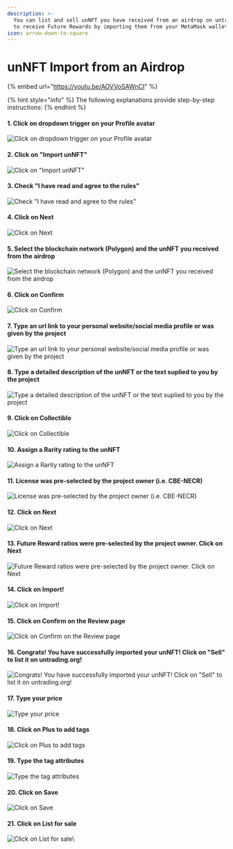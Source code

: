 ```yaml
---
description: >-
  You can list and sell unNFT you have received from an airdrop on untrading.org
  to receive Future Rewards by importing them from your MetaMask wallet.
icon: arrow-down-to-square
---
```


# unNFT Import from an Airdrop

{% embed url="https://youtu.be/AOVVoSAWnCI" %}

{% hint style="info" %}
The following explanations provide step-by-step instructions:
{% endhint %}

#### 1. Click on dropdown trigger on your Profile avatar

![Click on dropdown trigger on your Profile avatar](https://images.tango.us/workflows/06eea993-faf2-4f93-9203-f464a421efe8/steps/10649af9-b3c1-4e92-9df8-1066b3de080f/c179fc27-7564-41cb-98e2-201d650b91a7.png?fm=png\&crop=focalpoint\&fit=crop\&fp-x=0.9284\&fp-y=0.0331\&fp-z=2.9405\&w=1200\&border=2%2CF4F2F7\&border-radius=8%2C8%2C8%2C8\&border-radius-inner=8%2C8%2C8%2C8\&blend-align=bottom\&blend-mode=normal\&blend-x=0\&blend-w=1200\&blend64=aHR0cHM6Ly9pbWFnZXMudGFuZ28udXMvc3RhdGljL21hZGUtd2l0aC10YW5nby13YXRlcm1hcmstdjIucG5n\&mark-x=900\&mark-y=30\&m64=aHR0cHM6Ly9pbWFnZXMudGFuZ28udXMvc3RhdGljL2JsYW5rLnBuZz9tYXNrPWNvcm5lcnMmYm9yZGVyPTYlMkNGRjc0NDImdz05NCZoPTk0JmZpdD1jcm9wJmNvcm5lci1yYWRpdXM9MTA%3D)

#### 2. Click on "Import unNFT"

![Click on "Import unNFT"](https://images.tango.us/workflows/06eea993-faf2-4f93-9203-f464a421efe8/steps/11ce761e-3ea1-4a85-ba44-d5d2e015bf64/f7a47a92-1bd7-49d6-b7e7-87ce6fcbb1e0.png?fm=png\&crop=focalpoint\&fit=crop\&fp-x=0.8660\&fp-y=0.1799\&fp-z=3.0206\&w=1200\&border=2%2CF4F2F7\&border-radius=8%2C8%2C8%2C8\&border-radius-inner=8%2C8%2C8%2C8\&blend-align=bottom\&blend-mode=normal\&blend-x=0\&blend-w=1200\&blend64=aHR0cHM6Ly9pbWFnZXMudGFuZ28udXMvc3RhdGljL21hZGUtd2l0aC10YW5nby13YXRlcm1hcmstdjIucG5n\&mark-x=565\&mark-y=360\&m64=aHR0cHM6Ly9pbWFnZXMudGFuZ28udXMvc3RhdGljL2JsYW5rLnBuZz9tYXNrPWNvcm5lcnMmYm9yZGVyPTYlMkNGRjc0NDImdz0yOTgmaD03NSZmaXQ9Y3JvcCZjb3JuZXItcmFkaXVzPTEw)

#### 3. Check "I have read and agree to the rules"

![Check "I have read and agree to the rules"](https://images.tango.us/workflows/06eea993-faf2-4f93-9203-f464a421efe8/steps/619e5978-72c5-40c7-bd63-53baed280878/77d3c30f-80ba-4a29-b0d8-3db196fd0f00.png?fm=png\&crop=focalpoint\&fit=crop\&fp-x=0.5385\&fp-y=0.5331\&fp-z=2.9756\&w=1200\&border=2%2CF4F2F7\&border-radius=8%2C8%2C8%2C8\&border-radius-inner=8%2C8%2C8%2C8\&blend-align=bottom\&blend-mode=normal\&blend-x=0\&blend-w=1200\&blend64=aHR0cHM6Ly9pbWFnZXMudGFuZ28udXMvc3RhdGljL21hZGUtd2l0aC10YW5nby13YXRlcm1hcmstdjIucG5n\&mark-x=557\&mark-y=354\&m64=aHR0cHM6Ly9pbWFnZXMudGFuZ28udXMvc3RhdGljL2JsYW5rLnBuZz9tYXNrPWNvcm5lcnMmYm9yZGVyPTYlMkNGRjc0NDImdz04NSZoPTg1JmZpdD1jcm9wJmNvcm5lci1yYWRpdXM9MTA%3D)

#### 4. Click on Next

![Click on Next](https://images.tango.us/workflows/06eea993-faf2-4f93-9203-f464a421efe8/steps/c5aeabd7-aa07-4267-bc95-9a6fb5cc14ae/2a1d00dc-4b38-428c-8884-13c3bad70dec.png?fm=png\&crop=focalpoint\&fit=crop\&fp-x=0.6286\&fp-y=0.6723\&fp-z=2.1120\&w=1200\&border=2%2CF4F2F7\&border-radius=8%2C8%2C8%2C8\&border-radius-inner=8%2C8%2C8%2C8\&blend-align=bottom\&blend-mode=normal\&blend-x=0\&blend-w=1200\&blend64=aHR0cHM6Ly9pbWFnZXMudGFuZ28udXMvc3RhdGljL21hZGUtd2l0aC10YW5nby13YXRlcm1hcmstdjIucG5n\&mark-x=341\&mark-y=335\&m64=aHR0cHM6Ly9pbWFnZXMudGFuZ28udXMvc3RhdGljL2JsYW5rLnBuZz9tYXNrPWNvcm5lcnMmYm9yZGVyPTYlMkNGRjc0NDImdz01MTgmaD0xMjQmZml0PWNyb3AmY29ybmVyLXJhZGl1cz0xMA%3D%3D)

#### 5. Select the blockchain network (Polygon) and the unNFT you received from the airdrop

![Select the blockchain network (Polygon) and the unNFT you received from the airdrop](https://images.tango.us/workflows/06eea993-faf2-4f93-9203-f464a421efe8/steps/dbf9ba4e-530f-4da5-82d5-6ca5ab220d98/02292a6b-2ce2-4004-88e4-49dae3fd6aff.png?fm=png\&crop=focalpoint\&fit=crop\&fp-x=0.7092\&fp-y=0.8066\&fp-z=2.2242\&w=1200\&border=2%2CF4F2F7\&border-radius=8%2C8%2C8%2C8\&border-radius-inner=8%2C8%2C8%2C8\&blend-align=bottom\&blend-mode=normal\&blend-x=0\&blend-w=1200\&blend64=aHR0cHM6Ly9pbWFnZXMudGFuZ28udXMvc3RhdGljL21hZGUtd2l0aC10YW5nby13YXRlcm1hcmstdjIucG5n\&mark-x=176\&mark-y=401\&m64=aHR0cHM6Ly9pbWFnZXMudGFuZ28udXMvc3RhdGljL2JsYW5rLnBuZz9tYXNrPWNvcm5lcnMmYm9yZGVyPTYlMkNGRjc0NDImdz04NDgmaD0xMDMmZml0PWNyb3AmY29ybmVyLXJhZGl1cz0xMA%3D%3D)

#### 6. Click on Confirm

![Click on Confirm](https://images.tango.us/workflows/06eea993-faf2-4f93-9203-f464a421efe8/steps/5f159ccc-f5d3-4ec9-aa9d-4ba27e23709a/d4f5a35d-5c6d-4326-bf18-10366fad02d8.png?fm=png\&crop=focalpoint\&fit=crop\&fp-x=0.6313\&fp-y=0.9028\&fp-z=2.1239\&w=1200\&border=2%2CF4F2F7\&border-radius=8%2C8%2C8%2C8\&border-radius-inner=8%2C8%2C8%2C8\&blend-align=bottom\&blend-mode=normal\&blend-x=0\&blend-w=1200\&blend64=aHR0cHM6Ly9pbWFnZXMudGFuZ28udXMvc3RhdGljL21hZGUtd2l0aC10YW5nby13YXRlcm1hcmstdjIucG5n\&mark-x=340\&mark-y=568\&m64=aHR0cHM6Ly9pbWFnZXMudGFuZ28udXMvc3RhdGljL2JsYW5rLnBuZz9tYXNrPWNvcm5lcnMmYm9yZGVyPTYlMkNGRjc0NDImdz01MjEmaD0xMjUmZml0PWNyb3AmY29ybmVyLXJhZGl1cz0xMA%3D%3D)

#### 7. Type an url link to your personal website/social media profile or was given by the project

![Type an url link to your personal website/social media profile or was given by the project](https://images.tango.us/workflows/06eea993-faf2-4f93-9203-f464a421efe8/steps/a6d7f550-86ce-4c77-86b4-d3993e792647/ee65f905-ca31-4172-b3d7-3425708f4328.png?fm=png\&crop=focalpoint\&fit=crop\&fp-x=0.7092\&fp-y=0.5631\&fp-z=2.2779\&w=1200\&border=2%2CF4F2F7\&border-radius=8%2C8%2C8%2C8\&border-radius-inner=8%2C8%2C8%2C8\&blend-align=bottom\&blend-mode=normal\&blend-x=0\&blend-w=1200\&blend64=aHR0cHM6Ly9pbWFnZXMudGFuZ28udXMvc3RhdGljL21hZGUtd2l0aC10YW5nby13YXRlcm1hcmstdjIucG5n\&mark-x=195\&mark-y=368\&m64=aHR0cHM6Ly9pbWFnZXMudGFuZ28udXMvc3RhdGljL2JsYW5rLnBuZz9tYXNrPWNvcm5lcnMmYm9yZGVyPTYlMkNGRjc0NDImdz04MTAmaD01OCZmaXQ9Y3JvcCZjb3JuZXItcmFkaXVzPTEw)

#### 8. Type a detailed description of the unNFT or the text suplied to you by the project

![Type a detailed description of the unNFT or the text suplied to you by the project](https://images.tango.us/workflows/06eea993-faf2-4f93-9203-f464a421efe8/steps/d9ff1596-387c-4c0a-b089-6a55c83dbdb4/696621d9-776a-4f4d-bd15-630567c80bf7.png?fm=png\&crop=focalpoint\&fit=crop\&fp-x=0.7092\&fp-y=0.7735\&fp-z=2.2242\&w=1200\&border=2%2CF4F2F7\&border-radius=8%2C8%2C8%2C8\&border-radius-inner=8%2C8%2C8%2C8\&blend-align=bottom\&blend-mode=normal\&blend-x=0\&blend-w=1200\&blend64=aHR0cHM6Ly9pbWFnZXMudGFuZ28udXMvc3RhdGljL21hZGUtd2l0aC10YW5nby13YXRlcm1hcmstdjIucG5n\&mark-x=176\&mark-y=257\&m64=aHR0cHM6Ly9pbWFnZXMudGFuZ28udXMvc3RhdGljL2JsYW5rLnBuZz9tYXNrPWNvcm5lcnMmYm9yZGVyPTYlMkNGRjc0NDImdz04NDgmaD0yODAmZml0PWNyb3AmY29ybmVyLXJhZGl1cz0xMA%3D%3D)

#### 9. Click on Collectible

![Click on Collectible](https://images.tango.us/workflows/06eea993-faf2-4f93-9203-f464a421efe8/steps/e218c3e3-ab92-4b84-8b89-0748f3d010c9/f5ff2de7-f791-4bd4-9803-1d17d5c469d6.png?fm=png\&crop=focalpoint\&fit=crop\&fp-x=0.7759\&fp-y=0.3226\&fp-z=2.6727\&w=1200\&border=2%2CF4F2F7\&border-radius=8%2C8%2C8%2C8\&border-radius-inner=8%2C8%2C8%2C8\&blend-align=bottom\&blend-mode=normal\&blend-x=0\&blend-w=1200\&blend64=aHR0cHM6Ly9pbWFnZXMudGFuZ28udXMvc3RhdGljL21hZGUtd2l0aC10YW5nby13YXRlcm1hcmstdjIucG5n\&mark-x=455\&mark-y=318\&m64=aHR0cHM6Ly9pbWFnZXMudGFuZ28udXMvc3RhdGljL2JsYW5rLnBuZz9tYXNrPWNvcm5lcnMmYm9yZGVyPTYlMkNGRjc0NDImdz0yODkmaD0xNTcmZml0PWNyb3AmY29ybmVyLXJhZGl1cz0xMA%3D%3D)

#### 10. Assign a Rarity rating to the unNFT

![Assign a Rarity rating to the unNFT](https://images.tango.us/workflows/06eea993-faf2-4f93-9203-f464a421efe8/steps/01691d2f-fdd0-4298-89d5-7e60dbebebd7/34bf21ab-5eae-4608-862a-9509695447f1.png?fm=png\&crop=focalpoint\&fit=crop\&fp-x=0.7092\&fp-y=0.7906\&fp-z=2.2242\&w=1200\&border=2%2CF4F2F7\&border-radius=8%2C8%2C8%2C8\&border-radius-inner=8%2C8%2C8%2C8\&blend-align=bottom\&blend-mode=normal\&blend-x=0\&blend-w=1200\&blend64=aHR0cHM6Ly9pbWFnZXMudGFuZ28udXMvc3RhdGljL21hZGUtd2l0aC10YW5nby13YXRlcm1hcmstdjIucG5n\&mark-x=176\&mark-y=233\&m64=aHR0cHM6Ly9pbWFnZXMudGFuZ28udXMvc3RhdGljL2JsYW5rLnBuZz9tYXNrPWNvcm5lcnMmYm9yZGVyPTYlMkNGRjc0NDImdz04NDgmaD0zODImZml0PWNyb3AmY29ybmVyLXJhZGl1cz0xMA%3D%3D)

#### 11. License was pre-selected by the project owner (i.e. CBE-NECR)

![License was pre-selected by the project owner (i.e. CBE-NECR)](https://images.tango.us/workflows/06eea993-faf2-4f93-9203-f464a421efe8/steps/40e04125-8d9f-44c6-8759-79db86f55706/1d3f0d05-11c9-4afb-b323-af0435da16e5.png?fm=png\&crop=focalpoint\&fit=crop\&fp-x=0.7092\&fp-y=0.6623\&fp-z=2.2242\&w=1200\&border=2%2CF4F2F7\&border-radius=8%2C8%2C8%2C8\&border-radius-inner=8%2C8%2C8%2C8\&blend-align=bottom\&blend-mode=normal\&blend-x=0\&blend-w=1200\&blend64=aHR0cHM6Ly9pbWFnZXMudGFuZ28udXMvc3RhdGljL21hZGUtd2l0aC10YW5nby13YXRlcm1hcmstdjIucG5n\&mark-x=176\&mark-y=346\&m64=aHR0cHM6Ly9pbWFnZXMudGFuZ28udXMvc3RhdGljL2JsYW5rLnBuZz9tYXNrPWNvcm5lcnMmYm9yZGVyPTYlMkNGRjc0NDImdz04NDgmaD0xMDMmZml0PWNyb3AmY29ybmVyLXJhZGl1cz0xMA%3D%3D)

#### 12. Click on Next

![Click on Next](https://images.tango.us/workflows/06eea993-faf2-4f93-9203-f464a421efe8/steps/bb8467e7-1129-48b7-9f56-6987bc7cfeb6/d9bd2282-5cbb-448a-891d-1191c83863db.png?fm=png\&crop=focalpoint\&fit=crop\&fp-x=0.6313\&fp-y=0.9028\&fp-z=2.1239\&w=1200\&border=2%2CF4F2F7\&border-radius=8%2C8%2C8%2C8\&border-radius-inner=8%2C8%2C8%2C8\&blend-align=bottom\&blend-mode=normal\&blend-x=0\&blend-w=1200\&blend64=aHR0cHM6Ly9pbWFnZXMudGFuZ28udXMvc3RhdGljL21hZGUtd2l0aC10YW5nby13YXRlcm1hcmstdjIucG5n\&mark-x=340\&mark-y=568\&m64=aHR0cHM6Ly9pbWFnZXMudGFuZ28udXMvc3RhdGljL2JsYW5rLnBuZz9tYXNrPWNvcm5lcnMmYm9yZGVyPTYlMkNGRjc0NDImdz01MjEmaD0xMjUmZml0PWNyb3AmY29ybmVyLXJhZGl1cz0xMA%3D%3D)

#### 13. Future Reward ratios were pre-selected by the project owner. Click on Next

![Future Reward ratios were pre-selected by the project owner. Click on Next](https://images.tango.us/workflows/06eea993-faf2-4f93-9203-f464a421efe8/steps/e9858714-b8a3-475f-b0d9-f577bc2cc449/6274e66c-e3b6-4c61-95e2-f4af593b5195.png?fm=png\&crop=focalpoint\&fit=crop\&fp-x=0.6313\&fp-y=0.9028\&fp-z=2.1239\&w=1200\&border=2%2CF4F2F7\&border-radius=8%2C8%2C8%2C8\&border-radius-inner=8%2C8%2C8%2C8\&blend-align=bottom\&blend-mode=normal\&blend-x=0\&blend-w=1200\&blend64=aHR0cHM6Ly9pbWFnZXMudGFuZ28udXMvc3RhdGljL21hZGUtd2l0aC10YW5nby13YXRlcm1hcmstdjIucG5n\&mark-x=340\&mark-y=568\&m64=aHR0cHM6Ly9pbWFnZXMudGFuZ28udXMvc3RhdGljL2JsYW5rLnBuZz9tYXNrPWNvcm5lcnMmYm9yZGVyPTYlMkNGRjc0NDImdz01MjEmaD0xMjUmZml0PWNyb3AmY29ybmVyLXJhZGl1cz0xMA%3D%3D)

#### 14. Click on Import!

![Click on Import!](https://images.tango.us/workflows/06eea993-faf2-4f93-9203-f464a421efe8/steps/f31554b1-8410-4bca-afb4-44e92c98fa06/f24cb0fc-b4db-41a9-9439-f3585ce258ea.png?fm=png\&crop=focalpoint\&fit=crop\&fp-x=0.6313\&fp-y=0.5731\&fp-z=2.1239\&w=1200\&border=2%2CF4F2F7\&border-radius=8%2C8%2C8%2C8\&border-radius-inner=8%2C8%2C8%2C8\&blend-align=bottom\&blend-mode=normal\&blend-x=0\&blend-w=1200\&blend64=aHR0cHM6Ly9pbWFnZXMudGFuZ28udXMvc3RhdGljL21hZGUtd2l0aC10YW5nby13YXRlcm1hcmstdjIucG5n\&mark-x=340\&mark-y=335\&m64=aHR0cHM6Ly9pbWFnZXMudGFuZ28udXMvc3RhdGljL2JsYW5rLnBuZz9tYXNrPWNvcm5lcnMmYm9yZGVyPTYlMkNGRjc0NDImdz01MjEmaD0xMjUmZml0PWNyb3AmY29ybmVyLXJhZGl1cz0xMA%3D%3D)

#### 15. Click on Confirm on the Review page

![Click on Confirm on the Review page](https://images.tango.us/workflows/06eea993-faf2-4f93-9203-f464a421efe8/steps/7b9d22f2-eaf7-4527-a699-0a9b6e14a60d/12639e22-35e4-4640-9b1c-3ed02defa3c3.png?fm=png\&crop=focalpoint\&fit=crop\&fp-x=0.5000\&fp-y=0.7635\&fp-z=2.6909\&w=1200\&border=2%2CF4F2F7\&border-radius=8%2C8%2C8%2C8\&border-radius-inner=8%2C8%2C8%2C8\&blend-align=bottom\&blend-mode=normal\&blend-x=0\&blend-w=1200\&blend64=aHR0cHM6Ly9pbWFnZXMudGFuZ28udXMvc3RhdGljL21hZGUtd2l0aC10YW5nby13YXRlcm1hcmstdjIucG5n\&mark-x=484\&mark-y=337\&m64=aHR0cHM6Ly9pbWFnZXMudGFuZ28udXMvc3RhdGljL2JsYW5rLnBuZz9tYXNrPWNvcm5lcnMmYm9yZGVyPTYlMkNGRjc0NDImdz0yMzEmaD0xMjAmZml0PWNyb3AmY29ybmVyLXJhZGl1cz0xMA%3D%3D)

#### 16. Congrats! You have successfully imported your unNFT! Click on "Sell" to list it on untrading.org!

![Congrats! You have successfully imported your unNFT! Click on "Sell" to list it on untrading.org!](https://images.tango.us/workflows/06eea993-faf2-4f93-9203-f464a421efe8/steps/d37d665f-8074-46ba-aa4b-b61028a36183/71ecc721-36d6-484d-a757-b34931a7f873.png?fm=png\&crop=focalpoint\&fit=crop\&fp-x=0.5981\&fp-y=0.5601\&fp-z=2.2835\&w=1200\&border=2%2CF4F2F7\&border-radius=8%2C8%2C8%2C8\&border-radius-inner=8%2C8%2C8%2C8\&blend-align=bottom\&blend-mode=normal\&blend-x=0\&blend-w=1200\&blend64=aHR0cHM6Ly9pbWFnZXMudGFuZ28udXMvc3RhdGljL21hZGUtd2l0aC10YW5nby13YXRlcm1hcmstdjIucG5n\&mark-x=411\&mark-y=330\&m64=aHR0cHM6Ly9pbWFnZXMudGFuZ28udXMvc3RhdGljL2JsYW5rLnBuZz9tYXNrPWNvcm5lcnMmYm9yZGVyPTYlMkNGRjc0NDImdz0zNzgmaD0xMzQmZml0PWNyb3AmY29ybmVyLXJhZGl1cz0xMA%3D%3D)

#### 17. Type your price

![Type your price](https://images.tango.us/workflows/06eea993-faf2-4f93-9203-f464a421efe8/steps/2a19ec3f-1b31-4876-a25b-9976ea6ba7db/0bb15b1d-0474-41bc-bff6-6dfc2ddf564c.png?fm=png\&crop=focalpoint\&fit=crop\&fp-x=0.2613\&fp-y=0.2756\&fp-z=2.1348\&w=1200\&border=2%2CF4F2F7\&border-radius=8%2C8%2C8%2C8\&border-radius-inner=8%2C8%2C8%2C8\&blend-align=bottom\&blend-mode=normal\&blend-x=0\&blend-w=1200\&blend64=aHR0cHM6Ly9pbWFnZXMudGFuZ28udXMvc3RhdGljL21hZGUtd2l0aC10YW5nby13YXRlcm1hcmstdjIucG5n\&mark-x=384\&mark-y=370\&m64=aHR0cHM6Ly9pbWFnZXMudGFuZ28udXMvc3RhdGljL2JsYW5rLnBuZz9tYXNrPWNvcm5lcnMmYm9yZGVyPTYlMkNGRjc0NDImdz00MzEmaD01NCZmaXQ9Y3JvcCZjb3JuZXItcmFkaXVzPTEw)

#### 18. Click on Plus to add tags

![Click on Plus to add tags](https://images.tango.us/workflows/06eea993-faf2-4f93-9203-f464a421efe8/steps/a8f2dcff-5f39-4b3e-8852-7a7684829567/bf204334-92bc-455c-9096-36a8381e3046.png?fm=png\&crop=focalpoint\&fit=crop\&fp-x=0.4695\&fp-y=0.7836\&fp-z=3.0876\&w=1200\&border=2%2CF4F2F7\&border-radius=8%2C8%2C8%2C8\&border-radius-inner=8%2C8%2C8%2C8\&blend-align=bottom\&blend-mode=normal\&blend-x=0\&blend-w=1200\&blend64=aHR0cHM6Ly9pbWFnZXMudGFuZ28udXMvc3RhdGljL21hZGUtd2l0aC10YW5nby13YXRlcm1hcmstdjIucG5n\&mark-x=556\&mark-y=353\&m64=aHR0cHM6Ly9pbWFnZXMudGFuZ28udXMvc3RhdGljL2JsYW5rLnBuZz9tYXNrPWNvcm5lcnMmYm9yZGVyPTYlMkNGRjc0NDImdz04OCZoPTg4JmZpdD1jcm9wJmNvcm5lci1yYWRpdXM9MTA%3D)

#### 19. Type the tag attributes

![Type the tag attributes](https://images.tango.us/workflows/06eea993-faf2-4f93-9203-f464a421efe8/steps/34c9b379-ec23-4e8a-81e5-4ab4541f0368/380b2cf4-15bc-4b9c-9b34-7faab6396303.png?fm=png\&crop=focalpoint\&fit=crop\&fp-x=0.5000\&fp-y=0.4840\&fp-z=1.8248\&w=1200\&border=2%2CF4F2F7\&border-radius=8%2C8%2C8%2C8\&border-radius-inner=8%2C8%2C8%2C8\&blend-align=bottom\&blend-mode=normal\&blend-x=0\&blend-w=1200\&blend64=aHR0cHM6Ly9pbWFnZXMudGFuZ28udXMvc3RhdGljL21hZGUtd2l0aC10YW5nby13YXRlcm1hcmstdjIucG5n\&mark-x=328\&mark-y=374\&m64=aHR0cHM6Ly9pbWFnZXMudGFuZ28udXMvc3RhdGljL2JsYW5rLnBuZz9tYXNrPWNvcm5lcnMmYm9yZGVyPTYlMkNGRjc0NDImdz01NDMmaD00NiZmaXQ9Y3JvcCZjb3JuZXItcmFkaXVzPTEw)

#### 20. Click on Save

![Click on Save](https://images.tango.us/workflows/06eea993-faf2-4f93-9203-f464a421efe8/steps/f45f2730-e225-4da4-8740-23d245b7c69f/17917e39-0eae-4d8f-8d10-d00af3c3c8dc.png?fm=png\&crop=focalpoint\&fit=crop\&fp-x=0.5000\&fp-y=0.6613\&fp-z=2.6909\&w=1200\&border=2%2CF4F2F7\&border-radius=8%2C8%2C8%2C8\&border-radius-inner=8%2C8%2C8%2C8\&blend-align=bottom\&blend-mode=normal\&blend-x=0\&blend-w=1200\&blend64=aHR0cHM6Ly9pbWFnZXMudGFuZ28udXMvc3RhdGljL21hZGUtd2l0aC10YW5nby13YXRlcm1hcmstdjIucG5n\&mark-x=484\&mark-y=337\&m64=aHR0cHM6Ly9pbWFnZXMudGFuZ28udXMvc3RhdGljL2JsYW5rLnBuZz9tYXNrPWNvcm5lcnMmYm9yZGVyPTYlMkNGRjc0NDImdz0yMzEmaD0xMjAmZml0PWNyb3AmY29ybmVyLXJhZGl1cz0xMA%3D%3D)

#### 21. Click on List for sale

![Click on List for sale](https://images.tango.us/workflows/06eea993-faf2-4f93-9203-f464a421efe8/steps/2783a3aa-883c-4b19-b40f-505c249fa45b/739e07b4-e58a-461e-b929-dbca5e946663.png?fm=png\&crop=focalpoint\&fit=crop\&fp-x=0.2473\&fp-y=0.7154\&fp-z=1.9832\&w=1200\&border=2%2CF4F2F7\&border-radius=8%2C8%2C8%2C8\&border-radius-inner=8%2C8%2C8%2C8\&blend-align=bottom\&blend-mode=normal\&blend-x=0\&blend-w=1200\&blend64=aHR0cHM6Ly9pbWFnZXMudGFuZ28udXMvc3RhdGljL21hZGUtd2l0aC10YW5nby13YXRlcm1hcmstdjIucG5n\&mark-x=346\&mark-y=339\&m64=aHR0cHM6Ly9pbWFnZXMudGFuZ28udXMvc3RhdGljL2JsYW5rLnBuZz9tYXNrPWNvcm5lcnMmYm9yZGVyPTYlMkNGRjc0NDImdz00ODYmaD0xMTcmZml0PWNyb3AmY29ybmVyLXJhZGl1cz0xMA%3D%3D)\


